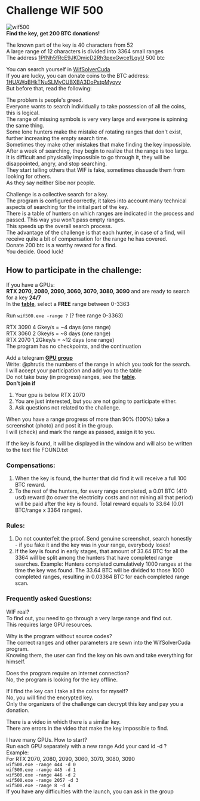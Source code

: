 # Challenge WIF 500
![wif500](https://user-images.githubusercontent.com/82582647/163708843-3ba05950-7c30-4d44-bec0-c7bc26616188.jpg)</br>
**Find the key, get 200 BTC donations!**</br>

The known part of the key is 40 characters from 52</br>
A large range of 12 characters is divided into 3364 small ranges</br>
The address [1PfNh5fRcE9JKDmicD2Rh3pexGwce1LqyU](https://www.blockchain.com/btc/address/1PfNh5fRcE9JKDmicD2Rh3pexGwce1LqyU) 500 btc</br>

You can search yourself in [WifSolverCuda](https://github.com/phrutis/WifSolverCuda)</br>
If you are lucky, you can donate coins to the BTC address: [1HUAWqBHkTNuSLMyCUBXBA3DoPstpMyoyv](1HUAWqBHkTNuSLMyCUBXBA3DoPstpMyoyv)</br>
But before that, read the following:</br>

The problem is people's greed.</br>
Everyone wants to search individually to take possession of all the coins, this is logical.</br>
The range of missing symbols is very very large and everyone is spinning the same thing.</br>
Some lone hunters make the mistake of rotating ranges that don't exist, further increasing the empty search time.</br>
Sometimes they make other mistakes that make finding the key impossible.</br>
After a week of searching, they begin to realize that the range is too large.</br>
It is difficult and physically impossible to go through it, they will be disappointed, angry, and stop searching.</br>
They start telling others that WIF is fake, sometimes dissuade them from looking for others.</br>
As they say neither Sibe nor people.</br>

Challenge is a collective search for a key.</br>
The program is configured correctly, it takes into account many technical aspects of searching for the initial part of the key.</br>
There is a table of hunters on which ranges are indicated in the process and passed. This way you won't pass empty ranges. </br>
This speeds up the overall search process.</br>
The advantage of the challenge is that each hunter, in case of a find, will receive quite a bit of compensation for the range he has covered.</br>
Donate 200 btc is a worthy reward for a find.</br>
You decide. Good luck!</br>

## How to participate in the challenge:
If you have a GPUs:</br>
**RTX 2070, 2080, 2090, 3060, 3070, 3080, 3090** and are ready to search for a key **24/7**</br>
In the [**table**](https://github.com/phrutis/wif500/blob/main/x64/Release/table.md), select a **FREE** range between 0-3363

Run ```wif500.exe -range ?``` (? free range 0-3363)

RTX 3090 4 Gkey/s = ~4 days (one range)</br>
RTX 3060 2 Gkey/s = ~8 days (one range)</br>
RTX 2070 1,2Gkey/s = ~12 days (one range)</br>
The program has no checkpoints, and the continuation</br>

Add a telegram [**GPU group**](https://t.me/+WFEuFatijpowMjRi) </br>
Write: @phrutis the numbers of the range in which you took for the search.</br>
I will accept your participation and add you to the table</br>
Do not take busy (in progress) ranges, see the [**table**](https://github.com/phrutis/wif500/blob/main/x64/Release/table.md).</br>
**Don't join if**</br>
1. Your gpu is below RTX 2070</br>
2. You are just interested, but you are not going to participate either.</br>
3. Ask questions not related to the challenge.</br>

When you have a range progress of more than 90% (100%) take a screenshot (photo) and post it in the group. </br>
I will (check) and mark the range as passed, assign it to you.</br>

If the key is found, it will be displayed in the window and will also be written to the text file FOUND.txt

### Compensations:

 1. When the key is found, the hunter that did find it will receive a full 100 BTC reward.</br>
 2. To the rest of the hunters, for every range completed, a 0.01 BTC  (410 usd) reward (to cover the electricity costs and not mining all that period) will be paid after the key is found. Total reward equals to 33.64 (0.01 BTC/range x 3364 ranges).

### Rules:

 1. Do not counterfeit  the proof. Send genuine screenshot, search honestly - if you fake it and the key was in your range, everybody loses!
 2. If the key is found in early stages, that amount of 33.64 BTC for all the 3364 will be split among the hunters that have completed range searches. Example: Hunters completed cumulatively 1000 ranges at the time the key was found. The 33.64 BTC will be divided to those 1000 completed ranges, resulting in 0.03364 BTC for each completed range scan.


### Frequently asked Questions:

WIF real?</br>
To find out, you need to go through a very large range and find out.</br>
This requires large GPU resources.</br>

Why is the program without source codes?</br>
The correct ranges and other parameters are sewn into the WifSolverCuda program.</br>
Knowing them, the user can find the key on his own and take everything for himself.</br>

Does the program require an internet connection?</br>
No, the program is looking for the key offline.</br>

If I find the key can I take all the coins for myself?</br>
No, you will find the encrypted key.</br>
Only the organizers of the challenge can decrypt this key and pay you a donation.</br>

There is a video in which there is a similar key.</br>
There are errors in the video that make the key impossible to find.</br>

I have many GPUs. How to start?</br>
Run each GPU separately with a new range Add your card id -d ?</br>
Example:</br>
For RTX 2070, 2080, 2090, 3060, 3070, 3080, 3090</br>
```wif500.exe -range 444 -d 0```</br>
```wif500.exe -range 445 -d 1```</br>
```wif500.exe -range 446 -d 2```</br>
```wif500.exe -range 2057 -d 3```</br>
```wif500.exe -range 8 -d 4```</br>
If you have any difficulties with the launch, you can ask in the group




